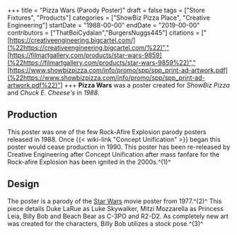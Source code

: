 +++
title = "Pizza Wars (Parody Poster)"
draft = false
tags = ["Store Fixtures", "Products"]
categories = ["ShowBiz Pizza Place", "Creative Engineering"]
startDate = "1988-00-00"
endDate = "2019-00-00"
contributors = ["ThatBoiCydalan","BurgersNuggs445"]
citations = ["[https://creativeengineering.bigcartel.com/](%22https://creativeengineering.bigcartel.com/%22)","[https://filmartgallery.com/products/star-wars-9859](%22https://filmartgallery.com/products/star-wars-9859%22)","[https://www.showbizpizza.com/info/promo/spp/spp_print-ad-artwork.pdf](%22https://www.showbizpizza.com/info/promo/spp/spp_print-ad-artwork.pdf%22)"]
+++
**Pizza Wars** was a poster created for *ShowBiz Pizza* and *Chuck E. Cheese's* in *1988*.

## Production

This poster was one of the few Rock-Afire Explosion parody posters released in 1988. Once {{< wiki-link "Concept Unification" >}} began this poster would cease production in 1990.
This poster has been re-released by Creative Engineering after Concept Unification after mass fanfare for the Rock-afire Explosion has been ignited in the 2000s.^(1)^

## Design

The poster is a parody of the [Star Wars](https://en.wikipedia.org/wiki/Star_Wars_(film)) movie poster from 1977.^(2)^
This piece details Duke LaRue as Luke Skywalker, Mitzi Mozzarella as Princess Leia, Billy Bob and Beach Bear as C-3PO and R2-D2.
As completely new art was created for the characters, Billy Bob utilizes a stock pose.^(3)^

